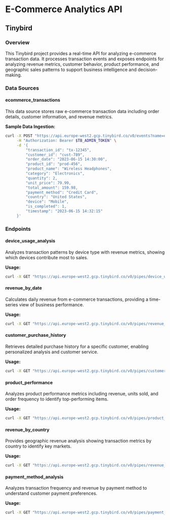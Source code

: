 # E-Commerce Analytics API

## Tinybird

### Overview
This Tinybird project provides a real-time API for analyzing e-commerce transaction data. It processes transaction events and exposes endpoints for analyzing revenue metrics, customer behavior, product performance, and geographic sales patterns to support business intelligence and decision-making.

### Data Sources

#### ecommerce_transactions
This data source stores raw e-commerce transaction data including order details, customer information, and revenue metrics.

**Sample Data Ingestion:**
```bash
curl -X POST "https://api.europe-west2.gcp.tinybird.co/v0/events?name=ecommerce_transactions" \
     -H "Authorization: Bearer $TB_ADMIN_TOKEN" \
     -d '{
         "transaction_id": "tx-12345",
         "customer_id": "cust-789",
         "order_date": "2023-06-15 14:30:00",
         "product_id": "prod-456",
         "product_name": "Wireless Headphones",
         "category": "Electronics",
         "quantity": 2,
         "unit_price": 79.99,
         "total_amount": 159.98,
         "payment_method": "Credit Card",
         "country": "United States",
         "device": "Mobile",
         "is_completed": 1,
         "timestamp": "2023-06-15 14:32:15"
     }'
```

### Endpoints

#### device_usage_analysis
Analyzes transaction patterns by device type with revenue metrics, showing which devices contribute most to sales.

**Usage:**
```bash
curl -X GET "https://api.europe-west2.gcp.tinybird.co/v0/pipes/device_usage_analysis.json?token=$TB_ADMIN_TOKEN&start_date=2023-01-01%2000:00:00&end_date=2023-12-31%2023:59:59"
```

#### revenue_by_date
Calculates daily revenue from e-commerce transactions, providing a time-series view of business performance.

**Usage:**
```bash
curl -X GET "https://api.europe-west2.gcp.tinybird.co/v0/pipes/revenue_by_date.json?token=$TB_ADMIN_TOKEN&start_date=2023-01-01%2000:00:00&end_date=2023-12-31%2023:59:59"
```

#### customer_purchase_history
Retrieves detailed purchase history for a specific customer, enabling personalized analysis and customer service.

**Usage:**
```bash
curl -X GET "https://api.europe-west2.gcp.tinybird.co/v0/pipes/customer_purchase_history.json?token=$TB_ADMIN_TOKEN&customer_id=cust-789&limit=50"
```

#### product_performance
Analyzes product performance metrics including revenue, units sold, and order frequency to identify top-performing items.

**Usage:**
```bash
curl -X GET "https://api.europe-west2.gcp.tinybird.co/v0/pipes/product_performance.json?token=$TB_ADMIN_TOKEN&category=Electronics&start_date=2023-01-01%2000:00:00&end_date=2023-12-31%2023:59:59&limit=50"
```

#### revenue_by_country
Provides geographic revenue analysis showing transaction metrics by country to identify key markets.

**Usage:**
```bash
curl -X GET "https://api.europe-west2.gcp.tinybird.co/v0/pipes/revenue_by_country.json?token=$TB_ADMIN_TOKEN&start_date=2023-01-01%2000:00:00&end_date=2023-12-31%2023:59:59"
```

#### payment_method_analysis
Analyzes transaction frequency and revenue by payment method to understand customer payment preferences.

**Usage:**
```bash
curl -X GET "https://api.europe-west2.gcp.tinybird.co/v0/pipes/payment_method_analysis.json?token=$TB_ADMIN_TOKEN&start_date=2023-01-01%2000:00:00&end_date=2023-12-31%2023:59:59"
```
